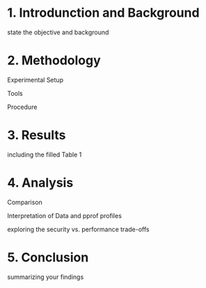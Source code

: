 # 1. Introdunction and Background

state the objective and background



# 2. Methodology

Experimental Setup

Tools

Procedure



# 3. Results

including the filled Table 1



# 4. Analysis

Comparison

Interpretation of Data and pprof profiles

exploring the security vs. performance trade-offs



# 5. Conclusion

 summarizing your findings

